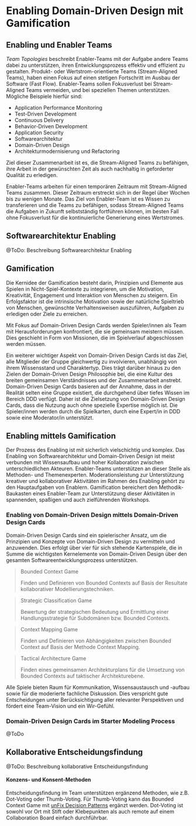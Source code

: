 # Enabling Domain-Driven Design mit Gamification

## Enabling und Enabler Teams

_Team Topologies_ beschreibt Enabler-Teams mit der Aufgabe andere Teams dabei zu unterstützen, ihren Entwicklungsprozess
effektiv und effizient zu gestalten. Produkt- oder Wertstrom-orientierte Teams (Stream-Aligned Teams), haben einen Fokus 
auf einen stetigen Fortschritt im Ausbau der Software (Fast Flow). Enabler-Teams sollen Fokusverlust bei Stream-Aligned Teams 
vermeiden, und bei speziellen Themen unterstützen. Mögliche Beispiele hierfür sind:
* Application Performance Monitoring
* Test-Driven Development
* Continuous Delivery
* Behavior-Driven Development
* Application Security
* Softwarearchitektur
* Domain-Driven Design
* Architekturmodernisierung und Refactoring

Ziel dieser Zusammenarbeit ist es, die Stream-Aligned Teams zu befähigen, ihre Arbeit in der gewünschten Zeit 
als auch nachhaltig in geforderter Qualität zu erledigen. 

Enabler-Teams arbeiten für einen temporären Zeitraum mit Stream-Aligned Teams zusammen. Dieser Zeitraum erstreckt sich
in der Regel über Wochen bis zu wenigen Monate. Das Ziel von Enabler-Team ist es Wissen zu transferieren 
und die Teams zu befähigen, sodass Stream-Aligned Teams die Aufgaben in Zukunft selbstständig fortführen können, im 
besten Fall ohne Fokusverlust für die kontinuierliche Generierung eines Wertstromes.

## Softwarearchitektur Enabling

@ToDo: Beschreibung Softwarearchitektur Enabling

## Gamification

Die Kernidee der Gamification besteht darin, Prinzipien und Elemente aus Spielen in Nicht-Spiel-Kontexte zu integrieren, 
um die Motivation, Kreativität, Engagement und Interaktion von Menschen zu steigern. Ein Erfolgsfaktor ist die intrinsische 
Motivation sowie der natürliche Spieltrieb von Menschen, gewünschte Verhaltensweisen auszuführen, Aufgaben zu erledigen 
oder Ziele zu erreichen. 

Mit Fokus auf Domain-Driven Design Cards werden Spieler/innen als Team mit Herausforderungen 
konfrontiert, die sie gemeinsam meistern müssen. Dies geschieht in Form von Missionen, die im Spielverlauf abgeschlossen 
werden müssen.

Ein weiterer wichtiger Aspekt von Domain-Driven Design Cards ist das Ziel, alle Mitglieder der Gruppe gleichwertig zu 
involvieren, unabhängig von ihrem Wissensstand und Charaktertyp. Dies trägt darüber hinaus zu den Zielen der 
Domain-Driven Design Philosophie bei, die eine Kultur des breiten gemeinsamen Verständnisses und der Zusammenarbeit 
anstrebt. Domain-Driven Design Cards basieren auf der Annahme, dass in der Realität selten eine Gruppe existiert, 
die durchgehend über tiefes Wissen im Bereich DDD verfügt. Daher ist die Zielsetzung von Domain-Driven Design Cards, 
dass die Nutzung auch ohne spezielle Expertise möglich ist. Die Spieler/innen werden durch die Spielkarten, 
durch eine Expert/in in DDD sowie eine Moderator/in unterstützt.

## Enabling mittels Gamification

Der Prozess des Enabling ist mit sicherlich vielschichtig und komplex. Das Enabling von Softwarearchitektur und
Domain-Driven Design ist meist verbunden mit Wissensaufbau und hoher Kollaboration zwischen unterschiedlichen Akteuren.
Enabler-Teams unterstützen an dieser Stelle als Methoden- und Themenexperten. Moderationsleistung zur Unterstützung kreativer
und kollaborativer Aktivitäten im Rahmen des Enabling gehört zu den Hauptaufgaben von Enablern. 
Gamification bereichert den Methodik-Baukasten eines Enabler-Team zur Unterstützung dieser Aktivitäten in spannenden, spaßigen
und auch zielführenden Workshops.

### Enabling von Domain-Driven Design mittels Domain-Driven Design Cards

Domain-Driven Design Cards sind ein spielerischer Ansatz, um die Prinzipien und Konzepte von Domain-Driven Design 
zu vermitteln und anzuwenden. Dies erfolgt über vier für sich stehende Kartenspiele, die in Summe die wichtigsten Kernelemente 
von Domain-Driven Design über den gesamten Softwareentwicklungsprozess unterstützen.

> Bounded Context Game
> 
> Finden und Definieren von Bounded Contexts auf Basis der Resultate kollaborativer Modellierungstechniken.

> Strategic Classification Game
>
> Bewertung der strategischen Bedeutung und Ermittlung einer Handlungsstrategie für Subdomänen bzw. Bounded Contexts.

> Context Mapping Game
>
> Finden und Definieren von Abhängigkeiten zwischen Bounded Context auf Basis der Methode Context Mapping. 


> Tactical Architecture Game
>
> Finden eines gemeinsamen Architekturplans für die Umsetzung von Bounded Contexts auf taktischer Architekturebene.

Alle Spiele bieten Raum für Kommunikation, Wissensaustausch und -aufbau sowie für die moderierte fachliche Diskussion.
Dies verspricht gute Entscheidungen unter Berücksichtigung aller relevanter Perspektiven und 
fördert eine Team-Vision und ein Wir-Gefühl.

### Domain-Driven Design Cards im Starter Modeling Process

@ToDo

## Kollaborative Entscheidungsfindung

@ToDo: Beschreibung kollaborative Entscheidungsfindung

#### Konzens- und Konsent-Methoden

Entscheidungsfindung im Team unterstützen ergänzend Methoden, wie z.B. Dot-Voting oder Thumb-Voting.
Für Thumb-Voting kann das Bounded Context Game mit [unFix Decision Patterns](https://unfix.com/decision-patterns) ergänzt werden.
Dot-Voting ist sowohl vor Ort mit Stift oder Klebepunkten als auch remote auf einem Collaboration Board einfach durchführbar.
